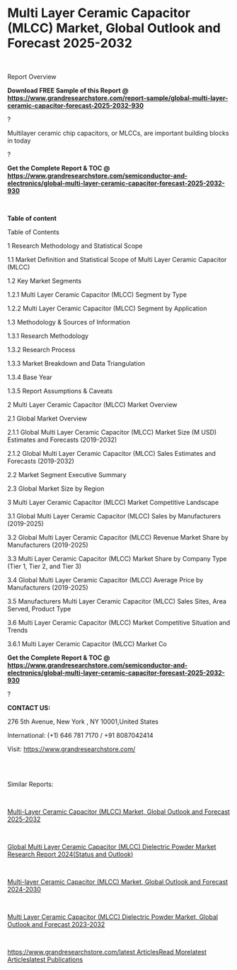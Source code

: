 <h1>Multi Layer Ceramic Capacitor (MLCC) Market, Global Outlook and Forecast 2025-2032</h1><br/><p>Report Overview</p>
 
 
 
 <div><b>Download FREE Sample of this Report @ <a href="https://www.grandresearchstore.com/report-sample/global-multi-layer-ceramic-capacitor-forecast-2025-2032-930">https://www.grandresearchstore.com/report-sample/global-multi-layer-ceramic-capacitor-forecast-2025-2032-930</a></b></div>
 
 
 
 <p>? </p>
 
 
 
 <p>Multilayer ceramic chip capacitors, or MLCCs, are important building blocks in today</p>
 
 
 
 <p>? </p>
 
 
 
 <div><b>Get the Complete Report & TOC @ <a href="https://www.grandresearchstore.com/semiconductor-and-electronics/global-multi-layer-ceramic-capacitor-forecast-2025-2032-930">https://www.grandresearchstore.com/semiconductor-and-electronics/global-multi-layer-ceramic-capacitor-forecast-2025-2032-930</a></b></div>
 
 
 
 <p><br />
 
 <b>Table of content</b></p>
 
 
 
 <p>Table of Contents<br />
 
 1 Research Methodology and Statistical Scope<br />
 
 1.1 Market Definition and Statistical Scope of Multi Layer Ceramic Capacitor (MLCC)<br />
 
 1.2 Key Market Segments<br />
 
 1.2.1 Multi Layer Ceramic Capacitor (MLCC) Segment by Type<br />
 
 1.2.2 Multi Layer Ceramic Capacitor (MLCC) Segment by Application<br />
 
 1.3 Methodology & Sources of Information<br />
 
 1.3.1 Research Methodology<br />
 
 1.3.2 Research Process<br />
 
 1.3.3 Market Breakdown and Data Triangulation<br />
 
 1.3.4 Base Year<br />
 
 1.3.5 Report Assumptions & Caveats<br />
 
 2 Multi Layer Ceramic Capacitor (MLCC) Market Overview<br />
 
 2.1 Global Market Overview<br />
 
 2.1.1 Global Multi Layer Ceramic Capacitor (MLCC) Market Size (M USD) Estimates and Forecasts (2019-2032)<br />
 
 2.1.2 Global Multi Layer Ceramic Capacitor (MLCC) Sales Estimates and Forecasts (2019-2032)<br />
 
 2.2 Market Segment Executive Summary<br />
 
 2.3 Global Market Size by Region<br />
 
 3 Multi Layer Ceramic Capacitor (MLCC) Market Competitive Landscape<br />
 
 3.1 Global Multi Layer Ceramic Capacitor (MLCC) Sales by Manufacturers (2019-2025)<br />
 
 3.2 Global Multi Layer Ceramic Capacitor (MLCC) Revenue Market Share by Manufacturers (2019-2025)<br />
 
 3.3 Multi Layer Ceramic Capacitor (MLCC) Market Share by Company Type (Tier 1, Tier 2, and Tier 3)<br />
 
 3.4 Global Multi Layer Ceramic Capacitor (MLCC) Average Price by Manufacturers (2019-2025)<br />
 
 3.5 Manufacturers Multi Layer Ceramic Capacitor (MLCC) Sales Sites, Area Served, Product Type<br />
 
 3.6 Multi Layer Ceramic Capacitor (MLCC) Market Competitive Situation and Trends<br />
 
 3.6.1 Multi Layer Ceramic Capacitor (MLCC) Market Co</p>
 
 
 
 <div><b>Get the Complete Report & TOC @ <a href="https://www.grandresearchstore.com/semiconductor-and-electronics/global-multi-layer-ceramic-capacitor-forecast-2025-2032-930">https://www.grandresearchstore.com/semiconductor-and-electronics/global-multi-layer-ceramic-capacitor-forecast-2025-2032-930</a></b></div>
 
 
 
 <p>? </p>
 
 
 
 <p><b>CONTACT US:</b><br />
 
 276 5th Avenue, New York , NY 10001,United States<br />
 
 International: (+1) 646 781 7170 / +91 8087042414<br />
 
 Visit: <a href="https://www.grandresearchstore.com/">https://www.grandresearchstore.com/</a><br />
 
 <br />
 
 <br />
 
 Similar Reports:<br />
 
 <br />
 
 <a href="https://www.grandresearchstore.com/semiconductor-and-electronics/global-multilayer-ceramic-capacitor-forecast-2025-2032-392">Multi-Layer Ceramic Capacitor (MLCC) Market, Global Outlook and Forecast 2025-2032</a><br />
 
 <br />
 
 <a href="https://www.grandresearchstore.com/chemicals-and-materials/global-multi-layer-ceramic-capacitor-dielectric-powder-2024-587">Global Multi Layer Ceramic Capacitor (MLCC) Dielectric Powder Market Research Report 2024(Status and Outlook)</a><br />
 
 <br />
 
 <a href="https://www.grandresearchstore.com/semiconductor-and-electronics/global-multilayer-ceramic-capacitor-forecast-2024-2030-107">Multi-layer Ceramic Capacitor (MLCC) Market, Global Outlook and Forecast 2024-2030</a><br />
 
 <br />
 
 <a href="https://www.grandresearchstore.com/chemicals-and-materials/global-multi-layer-ceramic-capacitor-dielectric-powder-forecast-2023-2032-416">Multi Layer Ceramic Capacitor (MLCC) Dielectric Powder Market, Global Outlook and Forecast 2023-2032</a><br />
 
 <br />
 
 <a href="https://gyeongbokgung.com">https://www.grandresearchstore.com/</a><a href="https://hallyeomaritime.com">latest Articles</a><a href="https://jingwansa.com">Read More</a><a href="https://nguoiviet.jp/">latest Articles</a><a href="https://www.intelmarketresearch.com/">latest Publications</a></p>